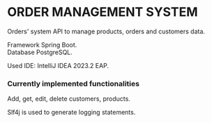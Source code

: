 # ORDER MANAGEMENT SYSTEM

Orders' system API to manage products, orders and customers data.  
  
Framework Spring Boot.  
Database PostgreSQL.  

Used IDE: IntelliJ IDEA 2023.2 EAP.  

### Currently implemented functionalities
Add, get, edit, delete customers, products.  

Slf4j is used to generate logging statements.  






